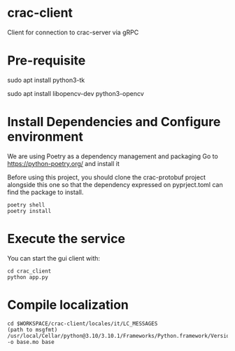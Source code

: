 # crac-client
Client for connection to crac-server via gRPC

# Pre-requisite

sudo apt install python3-tk

sudo apt install libopencv-dev python3-opencv

# Install Dependencies and Configure environment

We are using Poetry as a dependency management and packaging
Go to https://python-poetry.org/ and install it

Before using this project, you should clone the crac-protobuf project 
alongside this one so that the dependency expressed on pyprject.toml 
can find the package to install.

```
poetry shell
poetry install
```

# Execute the service

You can start the gui client with:

```
cd crac_client
python app.py
```

# Compile localization

```
cd $WORKSPACE/crac-client/locales/it/LC_MESSAGES
(path to msgfmt)
/usr/local/Cellar/python@3.10/3.10.1/Frameworks/Python.framework/Versions/3.10/share/doc/python3.10/examples/Tools/i18n/msgfmt.py -o base.mo base
```
